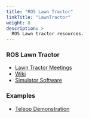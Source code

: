 ```yaml
---
title: "ROS Lawn Tractor"
linkTitle: "LawnTractor"
weight: 8
description: >
  ROS Lawn tractor resources.
---
```


### ROS Lawn Tractor
* [Lawn Tractor Meetings](https://www.youtube.com/playlist?list=PL1VB67GrqH6yzzBiTXEttdoY954G64nuc)
* [Wiki](https://github.com/ros-agriculture/ros_lawn_tractor/wiki)
* [Simulator Software](https://github.com/ros-agriculture/ros_lawn_tractor)


### Examples 
* [Teleop Demonstration](https://www.youtube.com/watch?v=-RF8hOKg6WU)
